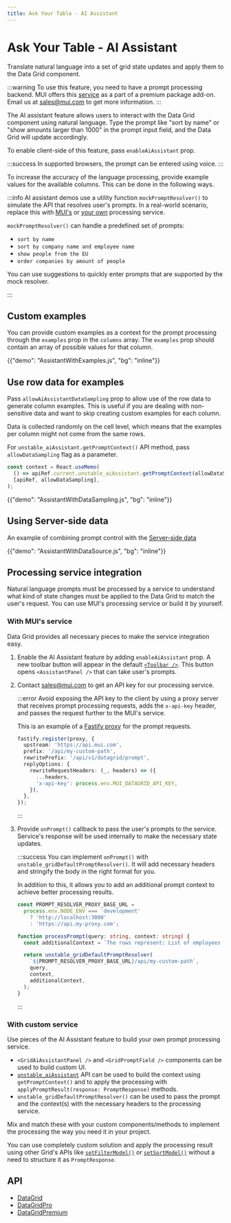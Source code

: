 ```yaml
---
title: Ask Your Table - AI Assistant
---
```


# Ask Your Table - AI Assistant [<span class="plan-premium"></span>](/x/introduction/licensing/#premium-plan 'Premium plan')

<p class="description">Translate natural language into a set of grid state updates and apply them to the Data Grid component.</p>

:::warning
To use this feature, you need to have a prompt processing backend. MUI offers this [service](/x/react-data-grid/ask-your-table/#with-muis-service) as a part of a premium package add-on.
Email us at [sales@mui.com](mailto:sales@mui.com) to get more information.
:::

The AI assistant feature allows users to interact with the Data Grid component using natural language.
Type the prompt like "sort by name" or "show amounts larger than 1000" in the prompt input field, and the Data Grid will update accordingly.

To enable client-side of this feature, pass `enableAiAssistant` prop.

:::success
In supported browsers, the prompt can be entered using voice.
:::

To increase the accuracy of the language processing, provide example values for the available columns.
This can be done in the following ways.

:::info
AI assistant demos use a utility function `mockPromptResolver()` to simulate the API that resolves user's prompts.
In a real-world scenario, replace this with [MUI's](/x/react-data-grid/ask-your-table/#with-muis-service) or [your own](/x/react-data-grid/ask-your-table/#with-custom-service) processing service.

`mockPromptResolver()` can handle a predefined set of prompts:

- `sort by name`
- `sort by company name and employee name`
- `show people from the EU`
- `order companies by amount of people`

You can use suggestions to quickly enter prompts that are supported by the mock resolver.

:::

## Custom examples

You can provide custom examples as a context for the prompt processing through the `examples` prop in the `columns` array.
The `examples` prop should contain an array of possible values for that column.

{{"demo": "AssistantWithExamples.js", "bg": "inline"}}

## Use row data for examples

Pass `allowAiAssistantDataSampling` prop to allow use of the row data to generate column examples.
This is useful if you are dealing with non-sensitive data and want to skip creating custom examples for each column.

Data is collected randomly on the cell level, which means that the examples per column might not come from the same rows.

For `unstable_aiAssistant.getPromptContext()` API method, pass `allowDataSampling` flag as a parameter.

```ts
const context = React.useMemo(
  () => apiRef.current.unstable_aiAssistant.getPromptContext(allowDataSampling),
  [apiRef, allowDataSampling],
);
```

{{"demo": "AssistantWithDataSampling.js", "bg": "inline"}}

## Using Server-side data

An example of combining prompt control with the [Server-side data](/x/react-data-grid/server-side-data/)

{{"demo": "AssistantWithDataSource.js", "bg": "inline"}}

## Processing service integration

Natural language prompts must be processed by a service to understand what kind of state changes must be applied to the Data Grid to match the user's request.
You can use MUI's processing service or build it by yourself.

### With MUI's service

Data Grid provides all necessary pieces to make the service integration easy.

1. Enable the AI Assistant feature by adding `enableAiAssistant` prop.
   A new toolbar button will appear in the default [`<Toolbar />`](/x/react-data-grid/components/toolbar/).
   This button opens `<AssistantPanel />` that can take user's prompts.
2. Contact [sales@mui.com](mailto:sales@mui.com) to get an API key for our processing service.

   :::error
   Avoid exposing the API key to the client by using a proxy server that receives prompt processing requests, adds the `x-api-key` header, and passes the request further to the MUI's service.

   This is an example of a [Fastify proxy](https://www.npmjs.com/package/@fastify/http-proxy) for the prompt requests.

   ```ts
   fastify.register(proxy, {
     upstream: 'https://api.mui.com',
     prefix: '/api/my-custom-path',
     rewritePrefix: '/api/v1/datagrid/prompt',
     replyOptions: {
       rewriteRequestHeaders: (_, headers) => ({
         ...headers,
         'x-api-key': process.env.MUI_DATAGRID_API_KEY,
       }),
     },
   });
   ```

   :::

3. Provide `onPrompt()` callback to pass the user's prompts to the service.
   Service's response will be used internally to make the necessary state updates.

   :::success
   You can implement `onPrompt()` with `unstable_gridDefaultPromptResolver()`.
   It will add necessary headers and stringify the body in the right format for you.

   In addition to this, it allows you to add an additional prompt context to achieve better processing results.

   ```ts
   const PROMPT_RESOLVER_PROXY_BASE_URL =
     process.env.NODE_ENV === 'development'
       ? 'http://localhost:3000'
       : 'https://api.my-proxy.com';

   function processPrompt(query: string, context: string) {
     const additionalContext = `The rows represent: List of employees with their company, position and start date`;

     return unstable_gridDefaultPromptResolver(
       `${PROMPT_RESOLVER_PROXY_BASE_URL}/api/my-custom-path`,
       query,
       context,
       additionalContext,
     );
   }
   ```

   :::

### With custom service

Use pieces of the AI Assistant feature to build your own prompt processing service.

- `<GridAiAssistantPanel />` and `<GridPromptField />` components can be used to build custom UI.
- [`unstable_aiAssistant`](/x/api/data-grid/grid-api/#grid-api-prop-unstable_aiAssistant) API can be used to build the context using `getPromptContext()` and to apply the processing with `applyPromptResult(response: PromptResponse)` methods.
- `unstable_gridDefaultPromptResolver()` can be used to pass the prompt and the context(s) with the necessary headers to the processing service.

Mix and match these with your custom components/methods to implement the processing the way you need it in your project.

You can use completely custom solution and apply the processing result using other Grid's APIs like [`setFilterModel()`](/x/api/data-grid/grid-api/#grid-api-prop-setFilterModel) or [`setSortModel()`](/x/api/data-grid/grid-api/#grid-api-prop-setSortModel) without a need to structure it as `PromptResponse`.

## API

- [DataGrid](/x/api/data-grid/data-grid/)
- [DataGridPro](/x/api/data-grid/data-grid-pro/)
- [DataGridPremium](/x/api/data-grid/data-grid-premium/)
